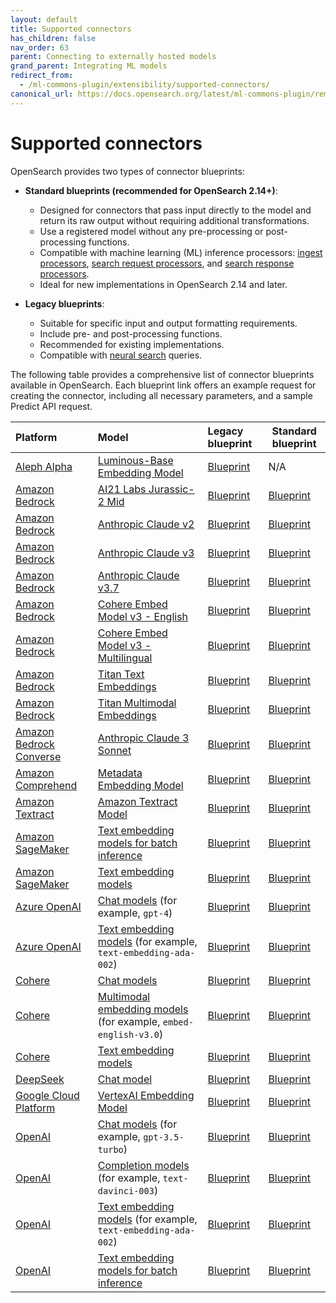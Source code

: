 ```yaml
---
layout: default
title: Supported connectors
has_children: false
nav_order: 63
parent: Connecting to externally hosted models
grand_parent: Integrating ML models
redirect_from:
  - /ml-commons-plugin/extensibility/supported-connectors/
canonical_url: https://docs.opensearch.org/latest/ml-commons-plugin/remote-models/supported-connectors/
---
```


# Supported connectors

OpenSearch provides two types of connector blueprints: 

- **Standard blueprints (recommended for OpenSearch 2.14+)**:

  - Designed for connectors that pass input directly to the model and return its raw output without requiring additional transformations.
  - Use a registered model without any pre-processing or post-processing functions.
  - Compatible with machine learning (ML) inference processors: [ingest processors]({{site.url}}{{site.baseurl}}/api-reference/ingest-apis/processors/ml-inference/), [search request processors]({{site.url}}{{site.baseurl}}/search-plugins/search-pipelines/ml-inference-search-request/), and [search response processors]({{site.url}}{{site.baseurl}}/search-plugins/search-pipelines/ml-inference-search-response/).
  - Ideal for new implementations in OpenSearch 2.14 and later.

- **Legacy blueprints**:

  - Suitable for specific input and output formatting requirements.
  - Include pre- and post-processing functions.
  - Recommended for existing implementations.
  - Compatible with [neural search]({{site.url}}{{site.baseurl}}/neural-search-plugin/index/) queries.

The following table provides a comprehensive list of connector blueprints available in OpenSearch. Each blueprint link offers an example request for creating the connector, including all necessary parameters, and a sample Predict API request.

| Platform                                                                                                     | Model                                                                                                                                                                   | Legacy blueprint                                                                                                                                                             | Standard blueprint                                                                                                                                                                                       |
|:-------------------------------------------------------------------------------------------------------------|:------------------------------------------------------------------------------------------------------------------------------------------------------------------------|:-----------------------------------------------------------------------------------------------------------------------------------------------------------------------------|----------------------------------------------------------------------------------------------------------------------------------------------------------------------------------------------------------|
| [Aleph Alpha](https://aleph-alpha.com/)                                                                      | [Luminous-Base Embedding Model](https://docs.aleph-alpha.com/products/pharia-ai/pharia-os/references/inference/endpoints/semantic_embed/)                                                                                       | [Blueprint](https://github.com/opensearch-project/ml-commons/blob/2.x/docs/remote_inference_blueprints/aleph_alpha_connector_luminous_base_embedding_blueprint.md)           | N/A                                                                                                                                                                                                      |
| [Amazon Bedrock](https://aws.amazon.com/bedrock/)                                                            | [AI21 Labs Jurassic-2 Mid](https://aws.amazon.com/bedrock/jurassic/)                                                                                                    | [Blueprint](https://github.com/opensearch-project/ml-commons/blob/2.x/docs/remote_inference_blueprints/bedrock_connector_ai21labs_jurassic_blueprint.md)                     | [Blueprint](https://github.com/opensearch-project/ml-commons/blob/2.x/docs/remote_inference_blueprints/bedrock_connector_ai21labs_jurassic_blueprint.md)                                                 |
| [Amazon Bedrock](https://aws.amazon.com/bedrock/)                                                            | [Anthropic Claude v2](https://aws.amazon.com/bedrock/claude/)                                                                                                           | [Blueprint](https://github.com/opensearch-project/ml-commons/blob/2.x/docs/remote_inference_blueprints/bedrock_connector_anthropic_claude_blueprint.md)                      | [Blueprint](https://github.com/opensearch-project/ml-commons/blob/2.x/docs/remote_inference_blueprints/bedrock_connector_anthropic_claude_blueprint.md)                                                  |
| [Amazon Bedrock](https://aws.amazon.com/bedrock/)                                                            | [Anthropic Claude v3](https://aws.amazon.com/bedrock/claude/)                                                                                                           | [Blueprint](https://github.com/opensearch-project/ml-commons/blob/main/docs/remote_inference_blueprints/bedrock_connector_anthropic_claude3_blueprint.md)                    | [Blueprint](https://github.com/opensearch-project/ml-commons/blob/main/docs/remote_inference_blueprints/bedrock_connector_anthropic_claude3_blueprint.md)                                                |
| [Amazon Bedrock](https://aws.amazon.com/bedrock/)                                                            | [Anthropic Claude v3.7](https://aws.amazon.com/bedrock/claude/)                                                                                                         | [Blueprint](https://github.com/opensearch-project/ml-commons/blob/main/docs/remote_inference_blueprints/bedrock_connector_anthropic_claude3.7_blueprint.md)                  | [Blueprint](https://github.com/opensearch-project/ml-commons/blob/main/docs/remote_inference_blueprints/bedrock_connector_anthropic_claude3.7_blueprint.md)                                              |
| [Amazon Bedrock](https://aws.amazon.com/bedrock/)                                                            | [Cohere Embed Model v3 - English](https://docs.aws.amazon.com/bedrock/latest/userguide/model-parameters-embed.html)                                                     | [Blueprint](https://github.com/opensearch-project/ml-commons/blob/main/docs/remote_inference_blueprints/bedrock_connector_cohere_cohere.embed-english-v3_blueprint.md)       | [Blueprint](https://github.com/opensearch-project/ml-commons/blob/main/docs/remote_inference_blueprints/standard_blueprints/bedrock_connector_cohere_cohere.embed-english-v3_standard_blueprint.md)      |
| [Amazon Bedrock](https://aws.amazon.com/bedrock/)                                                            | [Cohere Embed Model v3 - Multilingual](https://docs.aws.amazon.com/bedrock/latest/userguide/model-parameters-embed.html)                                                | [Blueprint](https://github.com/opensearch-project/ml-commons/blob/main/docs/remote_inference_blueprints/bedrock_connector_cohere_cohere.embed-multilingual-v3_blueprint.md)  | [Blueprint](https://github.com/opensearch-project/ml-commons/blob/main/docs/remote_inference_blueprints/standard_blueprints/bedrock_connector_cohere_cohere.embed-multilingual-v3_standard_blueprint.md) |
| [Amazon Bedrock](https://aws.amazon.com/bedrock/)                                                            | [Titan Text Embeddings](https://docs.aws.amazon.com/bedrock/latest/userguide/titan-embedding-models.html)                                                               | [Blueprint](https://github.com/opensearch-project/ml-commons/blob/2.x/docs/remote_inference_blueprints/bedrock_connector_titan_embedding_blueprint.md)                       | [Blueprint](https://github.com/opensearch-project/ml-commons/blob/main/docs/remote_inference_blueprints/standard_blueprints/bedrock_connector_titan_embedding_standard_blueprint.md)                     |
| [Amazon Bedrock](https://aws.amazon.com/bedrock/)                                                            | [Titan Multimodal Embeddings](https://docs.aws.amazon.com/bedrock/latest/userguide/titan-multiemb-models.html)                                                          | [Blueprint](https://github.com/opensearch-project/ml-commons/blob/main/docs/remote_inference_blueprints/bedrock_connector_titan_multimodal_embedding_blueprint.md)           | [Blueprint](https://github.com/opensearch-project/ml-commons/blob/main/docs/remote_inference_blueprints/standard_blueprints/bedrock_connector_titan_multimodal_embedding_standard_blueprint.md)          |
| [Amazon Bedrock Converse](https://docs.aws.amazon.com/bedrock/latest/APIReference/API_runtime_Converse.html) | [Anthropic Claude 3 Sonnet](https://aws.amazon.com/bedrock/claude/)                                                                                                     | [Blueprint](https://github.com/opensearch-project/ml-commons/blob/main/docs/remote_inference_blueprints/bedrock_connector_converse_blueprint.md)                             | [Blueprint](https://github.com/opensearch-project/ml-commons/blob/main/docs/remote_inference_blueprints/bedrock_connector_converse_blueprint.md)                                                         |
| [Amazon Comprehend](https://aws.amazon.com/comprehend/)                                                      | [Metadata Embedding Model](https://docs.aws.amazon.com/comprehend/)                                                                                                     | [Blueprint](https://github.com/opensearch-project/ml-commons/blob/main/docs/remote_inference_blueprints/amazon_comprehend_connector_blueprint.md)                            | [Blueprint](https://github.com/opensearch-project/ml-commons/blob/main/docs/remote_inference_blueprints/amazon_comprehend_connector_blueprint.md)                                                        |
| [Amazon Textract](https://aws.amazon.com/textract/)                                                          | [Amazon Textract Model](https://docs.aws.amazon.com/textract/)                                                                                                          | [Blueprint](https://github.com/opensearch-project/ml-commons/blob/main/docs/remote_inference_blueprints/amazon_textract_connector_blueprint.md)                              | [Blueprint](https://github.com/opensearch-project/ml-commons/blob/main/docs/remote_inference_blueprints/amazon_textract_connector_blueprint.md)                                                          |
| [Amazon SageMaker](https://aws.amazon.com/sagemaker/)                                                        | [Text embedding models for batch inference](https://docs.aws.amazon.com/sagemaker/latest/APIReference/API_CreateModel.html)                                             | [Blueprint](https://github.com/opensearch-project/ml-commons/blob/main/docs/remote_inference_blueprints/batch_inference_sagemaker_connector_blueprint.md)                    | [Blueprint](https://github.com/opensearch-project/ml-commons/blob/main/docs/remote_inference_blueprints/batch_inference_sagemaker_connector_blueprint.md)                                                |
| [Amazon SageMaker](https://aws.amazon.com/sagemaker/)                                                        | [Text embedding models](https://docs.aws.amazon.com/sagemaker/latest/APIReference/API_CreateModel.html)                                                                 | [Blueprint](https://github.com/opensearch-project/ml-commons/blob/2.x/docs/remote_inference_blueprints/sagemaker_connector_blueprint.md)                                     | [Blueprint](https://github.com/opensearch-project/ml-commons/blob/2.x/docs/remote_inference_blueprints/sagemaker_connector_blueprint.md)                                                                 |
| [Azure OpenAI](https://azure.microsoft.com/en-us/products/ai-services/openai-service)                        | [Chat models](https://learn.microsoft.com/en-us/azure/ai-services/openai/concepts/models?tabs=global-standard%2Cstandard-chat-completions#gpt-4) (for example, `gpt-4`) | [Blueprint](https://github.com/opensearch-project/ml-commons/blob/main/docs/remote_inference_blueprints/azure_openai_connector_chat_blueprint.md)                            | [Blueprint](https://github.com/opensearch-project/ml-commons/blob/main/docs/remote_inference_blueprints/azure_openai_connector_chat_blueprint.md)                                                        |
| [Azure OpenAI](https://azure.microsoft.com/en-us/products/ai-services/openai-service)                        | [Text embedding models](https://learn.microsoft.com/en-us/azure/ai-services/openai/reference#embeddings) (for example, `text-embedding-ada-002`)                        | [Blueprint](https://github.com/opensearch-project/ml-commons/blob/main/docs/remote_inference_blueprints/azure_openai_connector_embedding_blueprint.md)                       | [Blueprint](https://github.com/opensearch-project/ml-commons/blob/main/docs/remote_inference_blueprints/aleph_alpha_connector_luminous_base_embedding_blueprint.md)                                                                                                                                                                                                      |
| [Cohere](https://cohere.com/)                                                                                | [Chat models](https://docs.cohere.com/reference/chat)                                                                                                                   | [Blueprint](https://github.com/opensearch-project/ml-commons/blob/main/docs/remote_inference_blueprints/cohere_connector_chat_blueprint.md)                                  | [Blueprint](https://github.com/opensearch-project/ml-commons/blob/main/docs/remote_inference_blueprints/cohere_connector_chat_blueprint.md)                                                              |
| [Cohere](https://cohere.com/)                                                                                | [Multimodal embedding models](https://docs.cohere.com/reference/embed) (for example, `embed-english-v3.0`)                                                              | [Blueprint](https://github.com/opensearch-project/ml-commons/blob/main/docs/remote_inference_blueprints/cohere_connector_image_embedding_blueprint.md)                       | [Blueprint](https://github.com/opensearch-project/ml-commons/blob/main/docs/remote_inference_blueprints/standard_blueprints/cohere_connector_image_embedding_standard_blueprint.md)                      |
| [Cohere](https://cohere.com/)                                                                                | [Text embedding models](https://docs.cohere.com/reference/embed)                                                                                                        | [Blueprint](https://github.com/opensearch-project/ml-commons/blob/2.x/docs/remote_inference_blueprints/cohere_connector_embedding_blueprint.md)                              | [Blueprint](https://github.com/opensearch-project/ml-commons/blob/main/docs/remote_inference_blueprints/standard_blueprints/cohere_connector_text_embedding_standard_blueprint.md)                       |
| [DeepSeek](https://www.deepseek.com/)                                                                        | [Chat model](https://api-docs.deepseek.com/api/create-chat-completion)                                                                                                  | [Blueprint](https://github.com/opensearch-project/ml-commons/blob/main/docs/remote_inference_blueprints/deepseek_connector_chat_blueprint.md)                                | [Blueprint](https://github.com/opensearch-project/ml-commons/blob/main/docs/remote_inference_blueprints/deepseek_connector_chat_blueprint.md)                                                            |
| [Google Cloud Platform](https://cloud.google.com/)                                                           | [VertexAI Embedding Model](https://cloud.google.com/vertex-ai/generative-ai/docs/embeddings/get-text-embeddings)                                                        | [Blueprint](https://github.com/opensearch-project/ml-commons/blob/main/docs/remote_inference_blueprints/gcp_vertexai_connector_embedding_blueprint.md)                       | [Blueprint](https://github.com/opensearch-project/ml-commons/blob/main/docs/remote_inference_blueprints/gcp_vertexai_connector_embedding_blueprint.md)                                                   |
| [OpenAI](https://openai.com/)                                                                                | [Chat models](https://platform.openai.com/docs/models) (for example, `gpt-3.5-turbo`)                                                                                   | [Blueprint](https://github.com/opensearch-project/ml-commons/blob/2.x/docs/remote_inference_blueprints/open_ai_connector_chat_blueprint.md)                                  | [Blueprint](https://github.com/opensearch-project/ml-commons/blob/2.x/docs/remote_inference_blueprints/open_ai_connector_chat_blueprint.md)                                                              |
| [OpenAI](https://openai.com/)                                                                                | [Completion models](https://platform.openai.com/docs/models) (for example, `text-davinci-003`)                                                                          | [Blueprint](https://github.com/opensearch-project/ml-commons/blob/2.x/docs/remote_inference_blueprints/open_ai_connector_completion_blueprint.md)                            | [Blueprint](https://github.com/opensearch-project/ml-commons/blob/2.x/docs/remote_inference_blueprints/open_ai_connector_completion_blueprint.md)                                                        |
| [OpenAI](https://openai.com/)                                                                                | [Text embedding models](https://platform.openai.com/docs/models#embeddings) (for example, `text-embedding-ada-002`)                                                     | [Blueprint](https://github.com/opensearch-project/ml-commons/blob/2.x/docs/remote_inference_blueprints/openai_connector_embedding_blueprint.md)                              | [Blueprint](https://github.com/opensearch-project/ml-commons/blob/main/docs/remote_inference_blueprints/standard_blueprints/openai_connector_embedding_standard_blueprint.md)                            |
| [OpenAI](https://openai.com/)                                                                                | [Text embedding models for batch inference](https://platform.openai.com/docs/guides/batch/overview#model-availability)                                                  | [Blueprint](https://github.com/opensearch-project/ml-commons/blob/main/docs/remote_inference_blueprints/batch_inference_openAI_connector_blueprint.md)                       | [Blueprint](https://github.com/opensearch-project/ml-commons/blob/main/docs/remote_inference_blueprints/batch_inference_openAI_connector_blueprint.md)                                                   |

